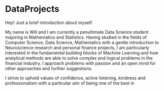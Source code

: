 # DataProjects

Hey! Just a brief introduction about myself.

My name is Will and I am currently a penultimate Data Science student majoring in Mathematics and Statistics. Having studied in the fields of Computer Science, Data Science, Mathematics with a gentle introduction to Neuroscience research and personal finance projects, I am paritcularly interested in the fundamental building blocks of Machine Learning and how analytical methods are able to solve complex and logical problems in the financial industry. I approach problems with passion and an open mind for other approaches and further suggestions.

I strive to uphold values of confidence, active listening, kindness and professionalism with a particular aim of being one of the best in 
